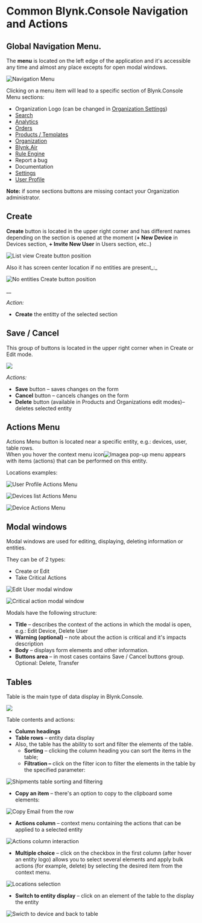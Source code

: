 # Common Blynk.Console Navigation and Actions

## Global Navigation Menu. 

The **menu** is located on the left edge of the application and it's accessible any time and almost any place excepts for open modal windows.

![Navigation Menu](../.gitbook/assets/navigation_menu.gif)

Clicking on a menu item will lead to a specific section of Blynk.Console 
Menu sections:

* Organization Logo \(can be changed in [Organization Settings](../blynk-console/settings/organization-settings/general.md)\)
* [Search](../blynk-console/search.md)
* [Analytics](analytics.md)
* [Orders]()
* [Products / Templates](../blynk-console/products/)
* [Organization](../blynk-console/organizations.md)
* [Blynk.Air](../blynk-console/blynk.air/)
* [Rule Engine](rule-engine.md)
* Report a bug
* Documentation
* [Settings](../blynk-console/settings/)
* [User Profile](../blynk-console/user-profile.md)

**Note:** if some sections buttons are missing contact your Organization administrator.

## Create

**Create** button is located in the upper right corner and has different names depending on the section is opened at the moment \(**+ New Device** in Devices section, **+ Invite New User** in Users section, etc..\)

![List view Create button position](../.gitbook/assets/create_from_table.png)

Also it has screen center location if no entities are present_:_

![No entities Create button position](../.gitbook/assets/create_from_start.png)

\_\_

_Action:_ 

* **Create** the entitty of the selected section

## Save / Cancel

This group of buttons is located in the upper right corner when in Create or Edit mode.

![](../.gitbook/assets/cancel_save.png)

_Actions:_

* **Save** button – saves changes on the form
* **Cancel** button – cancels changes on the form
* **Delete** button \(available in Products and Organizations edit modes\)– deletes selected entity

## Actions Menu

Actions Menu button is located near a specific entity, e.g.: devices, user, table rows.   
When you hover the context menu icon![Image](../.gitbook/assets/actions_menu.png)a pop-up menu appears with items \(actions\) that can be performed on this entity.

Locations examples:   

![User Profile Actions Menu](../.gitbook/assets/profile_actions_menu.png)

![Devices list Actions Menu](../.gitbook/assets/list_actions_menu.png)

![Device Actions Menu](../.gitbook/assets/device_actions_menu.png)

## Modal windows 

Modal windows are used for editing, displaying, deleting information or entities. 

They can be of 2 types: 

* Create or Edit 
* Take Critical Actions

![Edit User modal window](../.gitbook/assets/user_profile_edit%20%281%29%20%281%29%20%281%29%20%281%29%20%282%29%20%282%29%20%282%29%20%282%29%20%282%29%20%281%29.png)

![Critical action modal window](../.gitbook/assets/critical_modal.png)



Modals have the following structure:

* **Title** – describes the context of the actions in which the modal is open, e.g.: Edit Device, Delete User
* **Warning \(optional\)** – note about the action is critical and it's impacts description 
* **Body** – displays form elements and other information. 
* **Buttons area** – in most cases contains Save / Cancel buttons group. Optional: Delete, Transfer

## Tables

Table is the main type of data display in Blynk.Console. 

![](../.gitbook/assets/products_table.png)

Table contents and actions:

* **Column headings**
* **Table rows** – entity data display
* Also, the table has the ability to sort and filter the elements of the table.
  * **Sorting** – clicking the column heading you can sort the items in the table;
  * **Filtration –** click on the filter icon to filter the elements in the table by the specified parameter:

![Shipments table sorting and filtering](../.gitbook/assets/shipments_table_sorting.gif)

* **Copy an item** – there's an option to copy to the clipboard some elements:

![Copy Email from the row](../.gitbook/assets/copy_from_row.gif)

* **Actions column** – context menu containing the actions that can be applied to a selected entity

![Actions column interaction](../.gitbook/assets/actions_column.gif)

* **Multiple choice** – click on the checkbox in the first column \(after hover an entity logo\) allows you to select several elements and apply bulk actions \(for example, delete\) by selecting the desired item from the context menu.

![Locations selection](../.gitbook/assets/locations_select.gif)

* **Switch to entity display**  – click on an element of the table to the display the entity

![Swicth to device and back to table ](../.gitbook/assets/switch_to_from-devices.gif)



